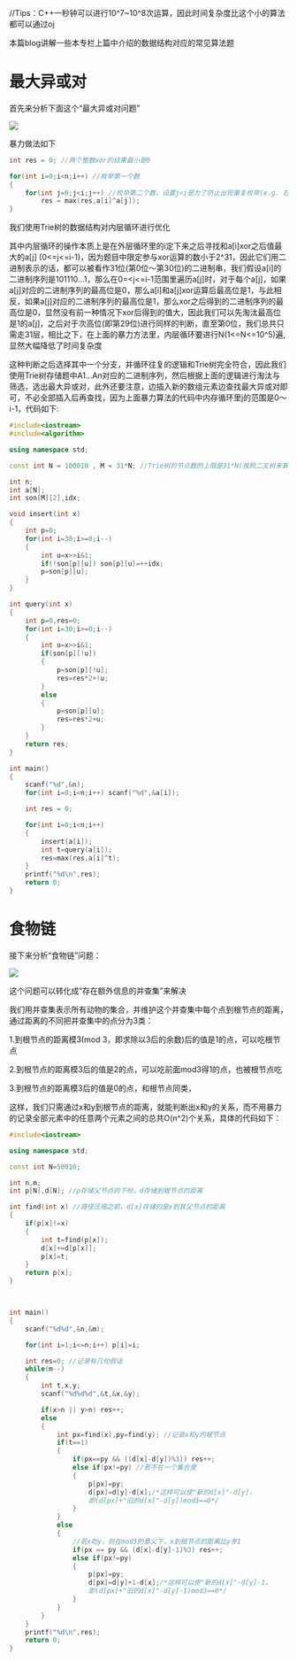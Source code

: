 //Tips：C++一秒钟可以进行10^7~10^8次运算，因此时间复杂度比这个小的算法都可以通过oj

本篇blog讲解一些本专栏上篇中介绍的数据结构对应的常见算法题

# 最大异或对

首先来分析下面这个“最大异或对问题”

![](https://tva1.sinaimg.cn/large/008i3skNly1gvo1rfj86jj60q80hwmy002.jpg)

暴力做法如下

```c++
int res = 0; //两个整数xor的结果最小是0

for(int i=0;i<n;i++) //枚举第一个数
{
    for(int j=0;j<i;j++) //枚举第二个数，设置j<i是为了防止出现重复枚举(e.g. 在a[1]和a[6]进行xor之后又进行a[6]和a[1]的xor)
        res = max(res,a[i]^a[j]);
}
```

我们使用Trie树的数据结构对内层循环进行优化 

其中内层循环的操作本质上是在外层循环里的i定下来之后寻找和a[i]xor之后值最大的a[j] (0<=j<=i-1)，因为题目中限定参与xor运算的数小于2^31，因此它们用二进制表示的话，都可以被看作31位(第0位～第30位)的二进制串，我们假设a[i]的二进制序列是101110...1，那么在0=<j<=i-1范围里遍历a[j]时，对于每个a[j]，如果a[j]对应的二进制序列的最高位是0，那么a[i]和a[j]xor运算后最高位是1，与此相反，如果a[j]对应的二进制序列的最高位是1，那么xor之后得到的二进制序列的最高位是0，显然没有前一种情况下xor后得到的值大，因此我们可以先淘汰最高位是1的a[j]，之后对于次高位(即第29位)进行同样的判断，直至第0位，我们总共只需走31层，相比之下，在上面的暴力方法里，内层循环要进行N(1<=N<=10^5)遍,显然大幅降低了时间复杂度

这种判断之后选择其中一个分支，并循环往复的逻辑和Trie树完全符合，因此我们使用Trie树存储题中A1...An对应的二进制序列，然后根据上面的逻辑进行淘汰与筛选，选出最大异或对，此外还要注意，边插入新的数组元素边查找最大异或对即可，不必全部插入后再查找，因为上面暴力算法的代码中内存循环里j的范围是0～i-1，代码如下:

```c++
#include<iostream>
#include<algorithm>

using namespace std;

const int N = 100010 , M = 31*N; //Trie树的节点数的上限是31*N(按照二叉树来算的话上限是2^31个节点，比31*N大太多了)

int n;
int a[N];
int son[M][2],idx;

void insert(int x)
{ 
    int p=0;
    for(int i=30;i>=0;i--)
    {
        int u=x>>i&1;
        if(!son[p][u]) son[p][u]=++idx;
        p=son[p][u];
    }
}

int query(int x)
{
    int p=0,res=0;
    for(int i=30;i>=0;i--)
    {
        int u=x>>i&1;
        if(son[p][!u])
        {
            p=son[p][!u];
            res=res*2+!u;
        }
        else
        {
            p=son[p][u];
            res=res*2+u;
        }
    }
    return res;
}

int main()
{
    scanf("%d",&n);
    for(int i=0;i<n;i++) scanf("%d",&a[i]);

    int res = 0;

    for(int i=0;i<n;i++)
    {
        insert(a[i]);
        int t=query(a[i]);
        res=max(res,a[i]^t);
    }
    printf("%d\n",res);
    return 0;
}
```

# 食物链

接下来分析“食物链”问题： 

![](https://tva1.sinaimg.cn/large/008i3skNly1gvo4lqu6tdj60wq0kw41702.jpg)

这个问题可以转化成“存在额外信息的并查集”来解决

我们用并查集表示所有动物的集合，并维护这个并查集中每个点到根节点的距离，通过距离的不同把并查集中的点分为3类：

1.到根节点的距离模3(mod 3，即求除以3后的余数)后的值是1的点，可以吃根节点

2.到根节点的距离模3后的值是2的点，可以吃前面mod3得1的点，也被根节点吃

3.到根节点的距离模3后的值是0的点，和根节点同类，

这样，我们只需通过x和y到根节点的距离，就能判断出x和y的关系，而不用暴力的记录全部元素中的任意两个元素之间的总共O(n^2)个关系，具体的代码如下：

```c++
#include<iostream>

using namespace std;

const int N=50010;

int n,m;
int p[N],d[N]; //p存储父节点的下标，d存储到根节点的距离

int find(int x) //路径压缩之前，d[x]存储的是x到其父节点的距离
{
    if(p[x]!=x)
    {
        int t=find(p[x]);
        d[x]+=d[p[x]];
        p[x]=t;
    }
    return p[x];
}



int main()
{
    scanf("%d%d",&n,&m);

    for(int i=1;i<=n;i++) p[i]=i;

    int res=0; //记录有几句假话
    while(m--)
    {
        int t,x,y;
        scanf("%d%d%d",&t,&x,&y);

        if(x>n || y>n) res++;
        else
        {
            int px=find(x),py=find(y); //记录x和y的根节点
            if(t==1)
            {
                if(px==py && ((d[x]-d[y])%3)) res++;
                else if(px!=py) //若不在一个集合里
                {
                    p[px]=py;
                    d[px]=d[y]-d[x];/*这样可以使"新的d[x]"-d[y]，
                    即(d[px]+"旧的d[x]"-d[y])mod3==0*/
                }
            }
            else
            {
                //若x吃y，则在mod3的意义下，x到根节点的距离比y多1
                if(px == py && (d[x]-d[y]-1)%3) res++;
                else if(px!=py)
                {
                    p[px]=py;
                    d[px]=d[y]+1-d[x];/*这样可以使"新的d[x]"-d[y]-1，
                    即(d[px]+"旧的d[x]"-d[y]-1)mod3==0*/
                }
            }
        }
    }
    printf("%d\n",res);
    return 0;
} 
```

